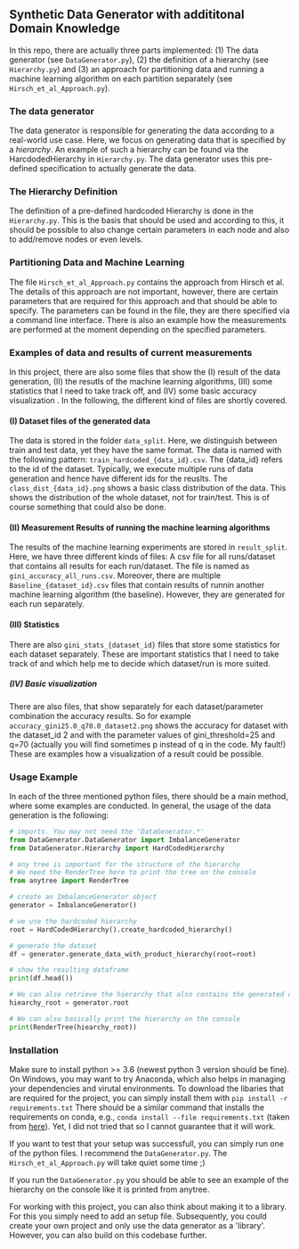 ## Synthetic Data Generator with addititonal Domain Knowledge

In this repo, there are actually three parts implemented: (1) The data generator (see `DataGenerator.py`), (2) the definition of 
a hierarchy (see `Hierarchy.py`) and (3) an approach for partitioning data and running a machine learning algorithm on each 
partition separately (see `Hirsch_et_al_Approach.py`).

### The data generator

The data generator is responsible for generating the data according to a real-world use case.
Here, we focus on generating data that is specified by a _hierarchy_. An example of such a hierarchy can be found via the
HarcdodedHierarchy in ``Hierarchy.py``.
The data generator uses this pre-defined specification to actually generate the data.


###  The Hierarchy Definition

The definition of a pre-defined hardcoded Hierarchy is done in the ``Hierarchy.py``.
This is the basis that should be used and according to this, it should be possible to also change certain parameters 
in each node and also to add/remove nodes or even levels.


### Partitioning Data and Machine Learning 

The file `Hirsch_et_al_Approach.py` contains the approach from Hirsch et al. 
The details of this approach are not important, however,
there are certain parameters that are required for this approach and that should be able to specify.
The parameters can be found in the file, they are there specified via a command line interface.
There is also an example how the measurements are performed at the moment depending on the specified parameters.


### Examples of data and results of current measurements

In this project, there are also some files that show the (I) result of the data generation, (II) the resutls
of the machine learning algorithms, (III) some statistics that I need to take track off, and (IV) some basic accuracy visualization .
In the following, the different kind of files are shortly covered.

#### (I) Dataset files of the generated data
The data is stored in the folder `data_split`. 
Here, we distinguish between train and test data, yet they have the same format.
The data is named with the following pattern: `train_hardcoded_{data_id}.csv`.
The {data_id} refers to the id of the dataset. 
Typically, we execute multiple runs of data generation and hence have different ids for the reuslts.
The `class_dist_{data_id}.png` shows a basic class distribution of the data. This shows the distribution of the whole dataset, not for train/test. 
This is of course something that could also be done.

#### (II) Measurement Results of running the machine learning algorithms
The results of the machine learning experiments are stored in `result_split`.
Here, we have three different kinds of files:
A csv file for all  runs/dataset that contains all results for each run/dataset.
The file is named as `gini_accuracy_all_runs.csv`.
Moreover, there are multiple `Baseline_{dataset_id}.csv` files that contain results of runnin another machine learning algorithm (the baseline).
However, they are generated for each run separately.

#### (III) Statistics
There are also `gini_stats_{dataset_id}` files that store some statistics for each dataset separately. These 
are important statistics that I need to take track of and which help me to decide which dataset/run is more suited.

##### (IV) Basic visualization
There are also files, that show separately for each dataset/parameter combination the accuracy results.
So for example `accuracy_gini25.0_q70.0_dataset2.png` shows the accuracy for dataset with the dataset_id 2 and with the parameter values
of gini_threshold=25 and q=70 (actually you will find sometimes p instead of q in the code. My fault!)
These are examples how a visualization of a result could be possible.

### Usage Example

In each of the three mentioned python files, there should be a main method, where some examples are conducted. 
In general, the usage of the data generation is the following:

````python
# imports. You may not need the 'DataGenerator.*'
from DataGenerator.DataGenerator import ImbalanceGenerator
from DataGenerator.Hierarchy import HardCodedHierarchy

# any tree is important for the structure of the hierarchy
# We need the RenderTree here to print the tree on the console
from anytree import RenderTree

# create an ImbalanceGenerator object 
generator = ImbalanceGenerator()

# we use the hardcoded hierarchy
root = HardCodedHierarchy().create_hardcoded_hierarchy()

# generate the dataset
df = generator.generate_data_with_product_hierarchy(root=root)

# show the resulting dataframe
print(df.head())

# We can also retrieve the hierarchy that also contains the generated data now
hiearchy_root = generator.root

# We can also basically print the hierarchy on the console
print(RenderTree(hiearchy_root))
````



### Installation

Make sure to install python >= 3.6 (newest python 3 version should be fine).
On Windows, you may want to try Anaconda, which also helps in managing your dependencies and virutal environments.
To download the libaries that are required for the project, you can simply install them with ``pip install -r requirements.txt``
There should be a similar command that installs the requirements on conda, e.g., ``conda install --file requirements.txt``
(taken from [here](https://stackoverflow.com/questions/51042589/conda-version-pip-install-r-requirements-txt-target-lib/51043636)).
Yet, I did not tried that so I cannot guarantee that it will work.

If you want to test that your setup was successfull, you can simply run one of the python files.
I recommend the ``DataGenerator.py``.
The ``Hirsch_et_al_Approach.py`` will take quiet some time ;)

If you run the ``DataGenerator.py`` you should be able to see an example of the hierarchy on the console like it is 
printed from anytree.

For working with this project, you can also think about making it to a library. For this you simply need to add an setup file.
Subsequently, you could create your own project and only use the data generator as a 'library'.
However, you can also build on this codebase further.
